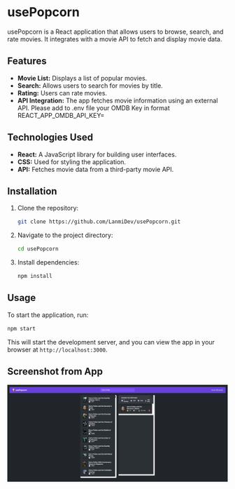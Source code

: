 # usePopcorn

usePopcorn is a React application that allows users to browse, search, and rate movies. It integrates with a movie API to fetch and display movie data.

## Features

- **Movie List:** Displays a list of popular movies.
- **Search:** Allows users to search for movies by title.
- **Rating:** Users can rate movies.
- **API Integration:** The app fetches movie information using an external API.
  Please add to .env file your OMDB Key in format REACT_APP_OMDB_API_KEY=

## Technologies Used

- **React:** A JavaScript library for building user interfaces.
- **CSS:** Used for styling the application.
- **API:** Fetches movie data from a third-party movie API.

## Installation

1. Clone the repository:
   ```bash
   git clone https://github.com/LanmiDev/usePopcorn.git
   ```
2. Navigate to the project directory:
   ```bash
   cd usePopcorn
   ```
3. Install dependencies:
   ```bash
   npm install
   ```

## Usage

To start the application, run:

```bash
npm start
```

This will start the development server, and you can view the app in your browser at `http://localhost:3000`.

## Screenshot from App
![Screenshot of the usePopcorn website](./usePopcornWebsite.png)
